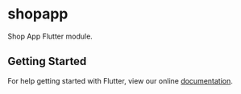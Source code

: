 # shopapp

Shop App Flutter module.

## Getting Started

For help getting started with Flutter, view our online
[documentation](https://flutter.dev/).
